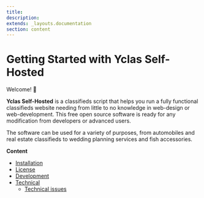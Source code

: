 ```yaml
---
title:
description:
extends: _layouts.documentation
section: content
---
```


# Getting Started with Yclas Self-Hosted

Welcome! 👋

**Yclas Self-Hosted** is a classifieds script that helps you run a fully functional classifieds website needing from little to no knowledge in web-design or web-development. This free open source software is ready for any modification from developers or advanced users.

The software can be used for a variety of purposes, from automobiles and real estate classifieds to wedding planning services and fish accessories.

**Content**

* [Installation](yclas-self-hosted-installation)
* [License](license)
* [Development](yclas-self-hosted-development)
* [Technical](yclas-self-hosted-technical)
  * [Technical issues](technical-issues)


